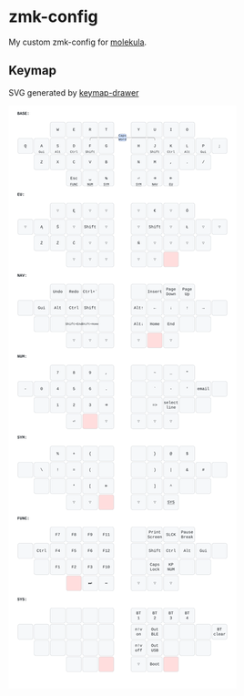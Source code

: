 # zmk-config

My custom zmk-config for [molekula](https://github.com/zzeneg/molekula).

## Keymap

SVG generated by [keymap-drawer](https://github.com/caksoylar/keymap-drawer)

![](./keymap-drawer/molekula.svg)
